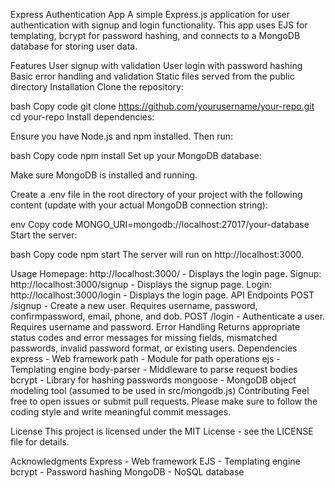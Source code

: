 Express Authentication App A simple Express.js application for user authentication with signup and login functionality. This app uses EJS for templating, bcrypt for password hashing, and connects to a MongoDB database for storing user data.

Features User signup with validation User login with password hashing Basic error handling and validation Static files served from the public directory Installation Clone the repository:

bash Copy code git clone https://github.com/yourusername/your-repo.git cd your-repo Install dependencies:

Ensure you have Node.js and npm installed. Then run:

bash Copy code npm install Set up your MongoDB database:

Make sure MongoDB is installed and running.

Create a .env file in the root directory of your project with the following content (update with your actual MongoDB connection string):

env Copy code MONGO_URI=mongodb://localhost:27017/your-database Start the server:

bash Copy code npm start The server will run on http://localhost:3000.

Usage Homepage: http://localhost:3000/ - Displays the login page. Signup: http://localhost:3000/signup - Displays the signup page. Login: http://localhost:3000/login - Displays the login page. API Endpoints POST /signup - Create a new user. Requires username, password, confirmpassword, email, phone, and dob. POST /login - Authenticate a user. Requires username and password. Error Handling Returns appropriate status codes and error messages for missing fields, mismatched passwords, invalid password format, or existing users. Dependencies express - Web framework path - Module for path operations ejs - Templating engine body-parser - Middleware to parse request bodies bcrypt - Library for hashing passwords mongoose - MongoDB object modeling tool (assumed to be used in src/mongodb.js) Contributing Feel free to open issues or submit pull requests. Please make sure to follow the coding style and write meaningful commit messages.

License This project is licensed under the MIT License - see the LICENSE file for details.

Acknowledgments Express - Web framework EJS - Templating engine bcrypt - Password hashing MongoDB - NoSQL database
